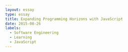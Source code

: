 ```yaml
---
layout: essay
type: essay
title: Expanding Programming Horizons with JavaScript
date: 2015-08-26
labels:
  - Software Engineering
  - Learning
  - JavaScript
---
```





